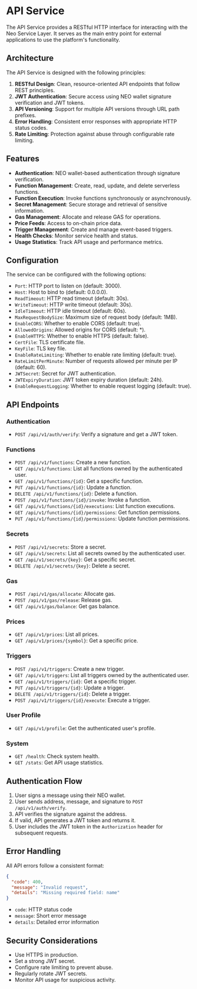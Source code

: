 # API Service

The API Service provides a RESTful HTTP interface for interacting with the Neo Service Layer. It serves as the main entry point for external applications to use the platform's functionality.

## Architecture

The API Service is designed with the following principles:

1. **RESTful Design**: Clean, resource-oriented API endpoints that follow REST principles.
2. **JWT Authentication**: Secure access using NEO wallet signature verification and JWT tokens.
3. **API Versioning**: Support for multiple API versions through URL path prefixes.
4. **Error Handling**: Consistent error responses with appropriate HTTP status codes.
5. **Rate Limiting**: Protection against abuse through configurable rate limiting.

## Features

- **Authentication**: NEO wallet-based authentication through signature verification.
- **Function Management**: Create, read, update, and delete serverless functions.
- **Function Execution**: Invoke functions synchronously or asynchronously.
- **Secret Management**: Secure storage and retrieval of sensitive information.
- **Gas Management**: Allocate and release GAS for operations.
- **Price Feeds**: Access to on-chain price data.
- **Trigger Management**: Create and manage event-based triggers.
- **Health Checks**: Monitor service health and status.
- **Usage Statistics**: Track API usage and performance metrics.

## Configuration

The service can be configured with the following options:

- `Port`: HTTP port to listen on (default: 3000).
- `Host`: Host to bind to (default: 0.0.0.0).
- `ReadTimeout`: HTTP read timeout (default: 30s).
- `WriteTimeout`: HTTP write timeout (default: 30s).
- `IdleTimeout`: HTTP idle timeout (default: 60s).
- `MaxRequestBodySize`: Maximum size of request body (default: 1MB).
- `EnableCORS`: Whether to enable CORS (default: true).
- `AllowedOrigins`: Allowed origins for CORS (default: *).
- `EnableHTTPS`: Whether to enable HTTPS (default: false).
- `CertFile`: TLS certificate file.
- `KeyFile`: TLS key file.
- `EnableRateLimiting`: Whether to enable rate limiting (default: true).
- `RateLimitPerMinute`: Number of requests allowed per minute per IP (default: 60).
- `JWTSecret`: Secret for JWT authentication.
- `JWTExpiryDuration`: JWT token expiry duration (default: 24h).
- `EnableRequestLogging`: Whether to enable request logging (default: true).

## API Endpoints

### Authentication

- `POST /api/v1/auth/verify`: Verify a signature and get a JWT token.

### Functions

- `POST /api/v1/functions`: Create a new function.
- `GET /api/v1/functions`: List all functions owned by the authenticated user.
- `GET /api/v1/functions/{id}`: Get a specific function.
- `PUT /api/v1/functions/{id}`: Update a function.
- `DELETE /api/v1/functions/{id}`: Delete a function.
- `POST /api/v1/functions/{id}/invoke`: Invoke a function.
- `GET /api/v1/functions/{id}/executions`: List function executions.
- `GET /api/v1/functions/{id}/permissions`: Get function permissions.
- `PUT /api/v1/functions/{id}/permissions`: Update function permissions.

### Secrets

- `POST /api/v1/secrets`: Store a secret.
- `GET /api/v1/secrets`: List all secrets owned by the authenticated user.
- `GET /api/v1/secrets/{key}`: Get a specific secret.
- `DELETE /api/v1/secrets/{key}`: Delete a secret.

### Gas

- `POST /api/v1/gas/allocate`: Allocate gas.
- `POST /api/v1/gas/release`: Release gas.
- `GET /api/v1/gas/balance`: Get gas balance.

### Prices

- `GET /api/v1/prices`: List all prices.
- `GET /api/v1/prices/{symbol}`: Get a specific price.

### Triggers

- `POST /api/v1/triggers`: Create a new trigger.
- `GET /api/v1/triggers`: List all triggers owned by the authenticated user.
- `GET /api/v1/triggers/{id}`: Get a specific trigger.
- `PUT /api/v1/triggers/{id}`: Update a trigger.
- `DELETE /api/v1/triggers/{id}`: Delete a trigger.
- `POST /api/v1/triggers/{id}/execute`: Execute a trigger.

### User Profile

- `GET /api/v1/profile`: Get the authenticated user's profile.

### System

- `GET /health`: Check system health.
- `GET /stats`: Get API usage statistics.

## Authentication Flow

1. User signs a message using their NEO wallet.
2. User sends address, message, and signature to `POST /api/v1/auth/verify`.
3. API verifies the signature against the address.
4. If valid, API generates a JWT token and returns it.
5. User includes the JWT token in the `Authorization` header for subsequent requests.

## Error Handling

All API errors follow a consistent format:

```json
{
  "code": 400,
  "message": "Invalid request",
  "details": "Missing required field: name"
}
```

- `code`: HTTP status code
- `message`: Short error message
- `details`: Detailed error information

## Security Considerations

- Use HTTPS in production.
- Set a strong JWT secret.
- Configure rate limiting to prevent abuse.
- Regularly rotate JWT secrets.
- Monitor API usage for suspicious activity.
